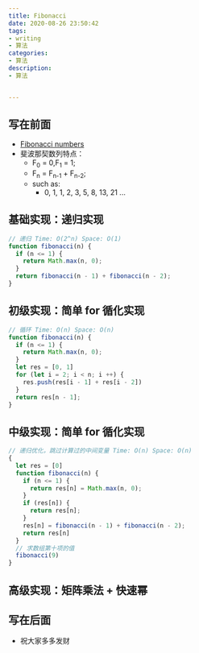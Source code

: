 ```yaml
---
title: Fibonacci
date: 2020-08-26 23:50:42
tags: 
- writing
- 算法
categories:
- 算法
description:
- 算法


---
```



<style  type="text/css">
.lx-entry a {
    color: #191919;
    padding: 2px 0 1px 0;
    text-decoration: none;
    background-image: linear-gradient( transparent 0%, transparent calc(50% - 9px), rgba(247,65,65,.761) calc(50% - 9px), rgba(247,65,65,.761) 100% );
    transition: background-position 120ms ease-in-out, padding 120ms ease-in-out;
    background-size: 100% 200%;
    background-position: 0 0;
    word-break: break-word;
}

.lx-entry a:hover {
  background-image: linear-gradient( transparent 0%, transparent calc(50% - 9px), rgba(247,65,65,.761) calc(50% - 9px), rgba(247,65,65,.761) 100% );
  background-position: 0 100%;
}

.post-button a:hover {
  background-image: linear-gradient( transparent 0%, transparent calc(50% - 9px), transparent calc(50% - 9px), transparent 100% ) !important;
  background-position: 0 100% !important;
  outline: none !important;
  text-decoration: none !important;
}
</style>


## 写在前面
- [Fibonacci numbers](https://en.wikipedia.org/wiki/Fibonacci_number)
- 斐波那契数列特点：
	-  F<sub>0</sub> = 0,F<sub>1</sub> = 1;
	-  F<sub>n</sub> = F<sub>n-1</sub> + F<sub>n-2</sub>;
	-  such as:
		- 0, 1, 1, 2, 3, 5, 8, 13, 21 ...

## 基础实现：递归实现

```javascript
// 递归 Time: O(2^n) Space: O(1)
function fibonacci(n) {
  if (n <= 1) {
    return Math.max(n, 0);
  }
  return fibonacci(n - 1) + fibonacci(n - 2);
}
```


## 初级实现：简单 for 循化实现


```javascript
// 循环 Time: O(n) Space: O(n)
function fibonacci(n) {
  if (n <= 1) {
    return Math.max(n, 0);
  }
  let res = [0, 1]
  for (let i = 2; i < n; i ++) {
    res.push(res[i - 1] + res[i - 2])
  }
  return res[n - 1];
}
```
	
## 中级实现：简单 for 循化实现


```javascript
// 递归优化，跳过计算过的中间变量 Time: O(n) Space: O(n)
{
  let res = [0]
  function fibonacci(n) {
    if (n <= 1) {
      return res[n] = Math.max(n, 0);
    }
    if (res[n]) {
      return res[n];
    }
    res[n] = fibonacci(n - 1) + fibonacci(n - 2);
    return res[n]
  }
  // 求数组第十项的值
  fibonacci(9)
}
```	

## 高级实现：矩阵乘法 + 快速幂

## 写在后面
- 祝大家多多发财


